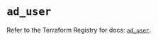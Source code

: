 # `ad_user`

Refer to the Terraform Registry for docs: [`ad_user`](https://registry.terraform.io/providers/hashicorp/ad/0.4.4/docs/resources/user).
